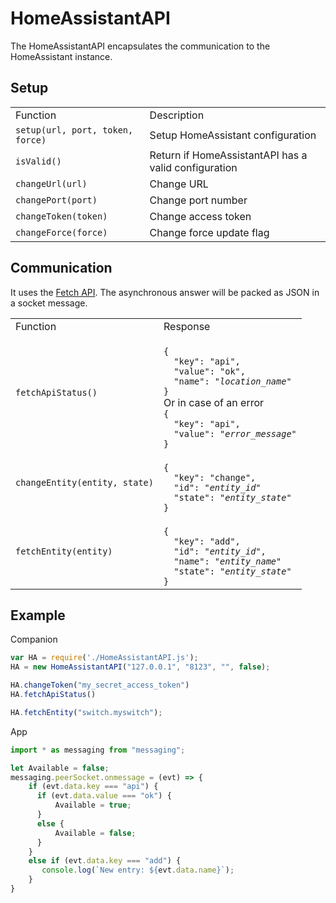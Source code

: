 # HomeAssistantAPI

The HomeAssistantAPI encapsulates the communication to the HomeAssistant instance.

## Setup

<table>
  <ti>
    <td>Function</td>
    <td>Description</td>
  </ti>
  <tr>
    <td><code>setup(url, port, token, force)</code></td>
    <td>Setup HomeAssistant configuration</td>
  </tr>
  <tr>
    <td><code>isValid()</code></td>
    <td>Return if HomeAssistantAPI has a valid configuration</td>
  </tr>
  <tr>
    <td><code>changeUrl(url)</code></td>
    <td>Change URL</td>
  </tr>
  <tr>
    <td><code>changePort(port)</code></td>
    <td>Change port number</td>
  </tr>
  <tr>
    <td><code>changeToken(token)</code></td>
    <td>Change access token</td>
  </tr>
  <tr>
    <td><code>changeForce(force)</code></td>
    <td>Change force update flag</td>
  </tr>
</table>

## Communication

It uses the [Fetch API](https://dev.fitbit.com/build/reference/companion-api/fetch/).
The asynchronous answer will be packed as JSON in a socket message.

<table>
  <ti>
    <td>Function</td>
    <td>Response</td>
  </ti>
  <tr>
    <td><code>fetchApiStatus()</code></td>
    <td>
<code>
{
  "key": "api",
  "value": "ok",
  "name": "<i>location_name</i>"
}
</code>
      Or in case of an error
<code>
{
  "key": "api",
  "value": "<i>error_message</i>"
}
</code>
    </td>
  </tr>
  <tr>
    <td><code>changeEntity(entity, state)</code></td>
    <td>
<code>
{
  "key": "change",
  "id": "<i>entity_id</i>"
  "state": "<i>entity_state</i>"
}
</code>
    </td>
  </tr>
  <tr>
    <td><code>fetchEntity(entity)</code></td>
    <td>
<code>
{
  "key": "add",
  "id": "<i>entity_id</i>",
  "name": "<i>entity_name</i>"
  "state": "<i>entity_state</i>"
}
</code>
    </td>
  </tr>
</table>

## Example

Companion
```js
var HA = require('./HomeAssistantAPI.js');
HA = new HomeAssistantAPI("127.0.0.1", "8123", "", false);

HA.changeToken("my_secret_access_token")
HA.fetchApiStatus()

HA.fetchEntity("switch.myswitch");
```

App
```js
import * as messaging from "messaging";

let Available = false;
messaging.peerSocket.onmessage = (evt) => {
    if (evt.data.key === "api") {
      if (evt.data.value === "ok") {
          Available = true;
      }
      else {
          Available = false;
      }
    }
    else if (evt.data.key === "add") {
       console.log(`New entry: ${evt.data.name}`);
    }
}
```
